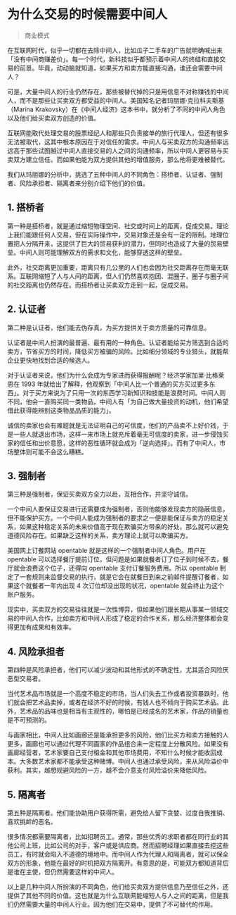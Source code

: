 # 为什么交易的时候需要中间人

> 商业模式

在互联网时代，似乎一切都在去除中间人，比如瓜子二手车的广告就明确喊出来「没有中间商赚差价」。每一个时代，新科技似乎都预示着中间人的终结和直接交易的前景。毕竟，动动脑就知道，如果买方和卖方能直接沟通，谁还会需要中间人？

可是，大量中间人的行业仍然存在，那些被替代掉的只是用信息不对称赚钱的中间人，而不是那些让买卖双方都受益的中间人。美国知名记者玛丽娜·克拉科夫斯基（Marina Krakovsky）在《中间人经济》这本书中，就分析了不同的中间人角色以及他们给买卖双方创造的价值。

互联网能取代处理交易的股票经纪人和那些只负责接单的旅行代理人，但还有很多无法被取代，这其中根本原因在于对信任的需求。中间人与买卖双方的沟通频率远远高于那些试图越过中间人直接交易的人之间的沟通频率，所以中间人更容易与买卖双方建立信任。而如果他能为双方提供其他的增值服务，那么他将更难被替代。

我们从玛丽娜的分析中，挑选了五种中间人的不同角色：搭桥者、认证者、强制者、风险承担者、隔离者来分别介绍下他们的价值。

## 1. 搭桥者

第一种是搭桥者，就是通过缩短物理空间、社交或时间上的距离，促成交易。理论上我们能跟任何人交易，但在实际操作中，交易对象还是会有一定的限制。地理位置把人分隔开来，这提供了巨大的贸易获利的潜力，但同时也造成了大量的贸易壁垒。中间人则可能理解双方的需求和文化，能够穿透这样的壁垒。

此外，社交距离更加重要，距离只有几公里的人们也会因为社交距离存在而毫无联系。互联网缩短了人与人间的距离，但人们仍然喜欢抱团、混圈子，圈子与圈子间的社交距离也仍然存在。而搭桥者让买卖双方走到一起，促成交易。

## 2. 认证者

第二种是认证者，他们能去伪存真，为买方提供关于卖方质量的可靠信息。

认证者是中间人扮演的最普遍、最有用的一种角色。认证者能给买方筛选到合适的卖方，节省买方的时间，降低买方被骗的风险。比如细分领域的专业猎头，就能帮企业更快地找到合适的候选人。

对于认证者来说，他们为什么会成为专家进而获得报酬呢？经济学家加里·比格莱恩在 1993 年就给出了解释，他观察到「中间人比一个普通的买方买过更多东西」。对于买方来说为了只用一次的东西学习新知识和技能是浪费时间。中间人则不同，他会一直购买同一类物品，中间人有「为自己做大量投资的动机，他们希望借此获得能辨别这类物品品质的能力」。

诚信的卖家也会有难题就是无法证明自己的可信度，他们的产品卖不上好价钱，于是一些人就退出市场，这样一来市场上就充斥着毫无可信度的卖家，进一步侵蚀买家的信任和出价意愿，这样的恶性循环就会成为「逆向选择」。而有了中间人，市场整体则可能不会这么糟糕。

## 3. 强制者

第三种是强制者，保证买卖双方全力以赴，互相合作，并坚守诚信。

一个中间人要保证交易进行还需要成为强制者，否则他能够发现卖方的隐蔽信息，但不能保护买方。一个中间人能成为强制者的要求之一便是能保证与卖方的稳定关系，如果这种稳定关系的未来价值高于现在欺骗买方带来的好处，那么就可以避免道德风险存在。如果缺乏这样的关系，卖方理论上就可以欺骗买方。

美国网上订餐网站 opentable 就是这样的一个强制者中间人角色。用户在 opentable 可以选择餐厅提前订位，但问题是如果就餐者订了位子到时候不去，餐厅就会浪费这个位子，还得向 opentable 支付订餐服务费用。所以 opentable 制定了一套规则来监督交易的执行，就是它会在就餐日到来之前邮件提醒订餐者，如果这个就餐者一年内出现 4 次订位却没出现的状况，opentable 就会终止为这个账户服务。

现实中，买卖双方的交易往往就是一次性博弈，但如果他们跟长期从事某一领域交易的中间人合作，比如卖方和中间人形成了稳定的合作关系，那么经济整体都会变得更加有成果和有效率。

## 4. 风险承担者

第四种是风险承担者，他们可以减少波动和其他形式的不确定性，尤其适合风险厌恶型交易者。

当代艺术品市场就是一个高度不稳定的市场，当人们失去工作或者投资暴跌时，他们就会把艺术品卖掉，或者在经济不好的时候，有钱人也不倾向于购买艺术品。此外，艺术品的品味也是相当有主观性的，哪怕是已经成名的艺术家，作品的销量也是不可预测的。

与画家相比，中间人比如画廊还是能承担更多的风险，他们比买方和卖方接触的人更多，画廊也可以通过代理不同画家的作品组合来一定程度上分散风险。如果没有画廊经营者，艺术家要自己支付租金和其他市场费用，不知什么时候才能收回成本。大多数艺术家都不能承受这种赌博。中间人也通过承受风险，来从风险溢价中获利。其实，越想规避风险的一方，越不会介意支付风险溢价来降低风险。

## 5. 隔离者

第五种是隔离者。他们能协助用户获得所需，避免给人留下贪婪、过度自我推销、喜欢挑衅的恶名。

很多情况都需要隔离者，比如招聘员工。通常，那些优秀的求职者都在同行业的其他公司上班，比如公司的对手，客户或是供应商。然而招聘经理如果直接去挖这些员工，有时就会陷入不道德的境地中。而中间人作为代理人和隔离者，就可以保全双方的形象，他能在最好的时机把双方隔离开。有意思的是，可能双方都知道背后是谁在主使，但仍然需要这样的中间人。

以上是几种中间人所扮演的不同角色，他们给买卖双方提供信息乃至信任之外，还提供了其他不同的价值。这也就是为什么互联网能缩短人与人之间的距离，但是我们仍然需要大量的中间人行业。因为他们在交易中，提供了不可替代的作用。

